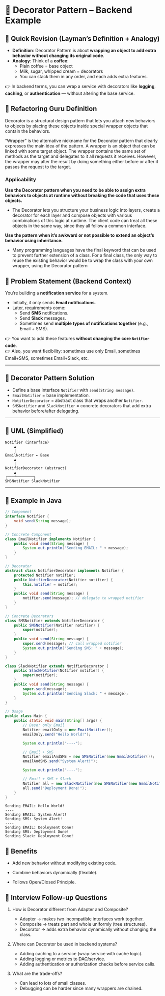 # 🎨 Decorator Pattern – Backend Example


## 📝 Quick Revision (Layman’s Definition + Analogy)

- **Definition**: Decorator Pattern is about **wrapping an object to add extra behavior without changing its original code**.
- **Analogy**: Think of a **coffee**:
    - Plain coffee = base object
    - Milk, sugar, whipped cream = decorators
    - You can stack them in any order, and each adds extra features.

👉 In backend terms, you can wrap a service with decorators like **logging**, **caching**, or **authentication** — without altering the base service.

## 🔹 Refactoring Guru Definition
Decorator is a structural design pattern that lets you attach new behaviors to objects by placing these objects inside special wrapper objects that contain the behaviors.

“Wrapper” is the alternative nickname for the Decorator pattern that clearly expresses the main idea of the pattern. A wrapper is an object that can be linked with some target object. The wrapper contains the same set of methods as the target and delegates to it all requests it receives. However, the wrapper may alter the result by doing something either before or after it passes the request to the target.

### Applicability
**Use the Decorator pattern when you need to be able to assign extra behaviors to objects at runtime without breaking the code that uses these objects.**
    
* The Decorator lets you structure your business logic into layers, create a decorator for each layer and compose objects with various combinations of this logic at runtime. The client code can treat all these objects in the same way, since they all follow a common interface.

**Use the pattern when it’s awkward or not possible to extend an object’s behavior using inheritance.**

* Many programming languages have the final keyword that can be used to prevent further extension of a class. For a final class, the only way to reuse the existing behavior would be to wrap the class with your own wrapper, using the Decorator pattern


## 🔹 Problem Statement (Backend Context)
You’re building a **notification service** for a system.

- Initially, it only sends **Email notifications**.
- Later, requirements come:
    - Send **SMS** notifications.
    - Send **Slack** messages.
    - Sometimes send **multiple types of notifications together** (e.g., Email + SMS).

👉 You want to add these features **without changing the core `Notifier` code**.  
👉 Also, you want flexibility: sometimes use only Email, sometimes Email+SMS, sometimes Email+Slack, etc.

---

## 🔹 Decorator Pattern Solution
- Define a base interface `Notifier` with `send(String message)`.
- `EmailNotifier` = base implementation.
- `NotifierDecorator` = abstract class that wraps another `Notifier`.
- `SMSNotifier` and `SlackNotifier` = concrete decorators that add extra behavior before/after delegating.

---

## 🔹 UML (Simplified)  
    Notifier (interface)
        ▲
        |
    EmailNotifier ← Base
        ▲
        |
    NotifierDecorator (abstract)
        ▲
    ┌───┴────────┐
    SMSNotifier SlackNotifier



---

## 🔹 Example in Java

```java
// Component
interface Notifier {
    void send(String message);
}

// Concrete Component
class EmailNotifier implements Notifier {
    public void send(String message) {
        System.out.println("Sending EMAIL: " + message);
    }
}

// Decorator
abstract class NotifierDecorator implements Notifier {
    protected Notifier notifier;
    public NotifierDecorator(Notifier notifier) {
        this.notifier = notifier;
    }
    public void send(String message) {
        notifier.send(message); // delegate to wrapped notifier
    }
}

// Concrete Decorators
class SMSNotifier extends NotifierDecorator {
    public SMSNotifier(Notifier notifier) {
        super(notifier);
    }
    public void send(String message) {
        super.send(message); // call wrapped notifier
        System.out.println("Sending SMS: " + message);
    }
}

class SlackNotifier extends NotifierDecorator {
    public SlackNotifier(Notifier notifier) {
        super(notifier);
    }
    public void send(String message) {
        super.send(message);
        System.out.println("Sending Slack: " + message);
    }
}

// Usage
public class Main {
    public static void main(String[] args) {
        // Base: only Email
        Notifier emailOnly = new EmailNotifier();
        emailOnly.send("Hello World!");

        System.out.println("----");

        // Email + SMS
        Notifier emailAndSMS = new SMSNotifier(new EmailNotifier());
        emailAndSMS.send("System Alert!");

        System.out.println("----");

        // Email + SMS + Slack
        Notifier all = new SlackNotifier(new SMSNotifier(new EmailNotifier()));
        all.send("Deployment Done!");
    }
}
```
```
Sending EMAIL: Hello World!
----
Sending EMAIL: System Alert!
Sending SMS: System Alert!
----
Sending EMAIL: Deployment Done!
Sending SMS: Deployment Done!
Sending Slack: Deployment Done!
```


## 🔹 Benefits

- Add new behavior without modifying existing code.

- Combine behaviors dynamically (flexible).

- Follows Open/Closed Principle.

## 🔹 Interview Follow-up Questions

1. How is Decorator different from Adapter and Composite?

   - Adapter → makes two incompatible interfaces work together. 
   - Composite → treats part and whole uniformly (tree structures). 
   - Decorator → adds extra behavior dynamically without changing the class.

2. Where can Decorator be used in backend systems?
   - Adding caching to a service (wrap service with cache logic). 
   - Adding logging or metrics to DAO/service. 
   - Adding authentication or authorization checks before service calls.

3. What are the trade-offs?
   - Can lead to lots of small classes. 
   - Debugging can be harder since many wrappers are chained.
